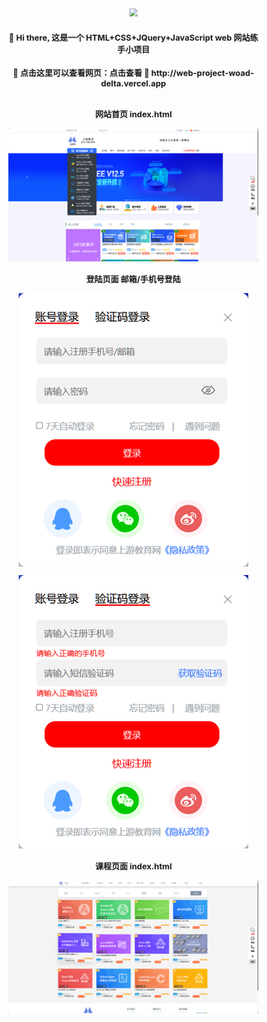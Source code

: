 <body>
    <div>
        <h1 align="center"> 
            <a href="https://sunguoqi.com/"> 
                <img src="https://readme-typing-svg.herokuapp.com/?lines=console.log(%22Hello%2C%20World!%22);前端网页练手小项目!&center=true&size=27"> 
            </a>
        </h1>
    </div>
    <div align="center">
      <h3>👋 Hi there, 这是一个 HTML+CSS+JQuery+JavaScript web 网站练手小项目</h3>
      <div class="divider"></div> <!-- 分割线 -->
      <h3>👋 点击这里可以查看网页：点击查看 🚩 http://web-project-woad-delta.vercel.app</h3>
    </div>
    <div style="display: flex; justify-content: center; align-items: center; flex-direction: column;">
        <h3>网站首页 index.html</h3>
        <img src="https://raw.githubusercontent.com/KunspireUp/web-project/main/img/mainPage.png" alt="首页">
    </div>
    <div align="center">
      <h3>登陆页面 邮箱/手机号登陆</h3>
    </div>
    <div style="display: flex; justify-content: center; align-items: center; flex-direction: column;">
        <img src="https://raw.githubusercontent.com/KunspireUp/web-project/main/img/loginPage.png" alt="登录页面1">&nbsp;&nbsp;&nbsp;&nbsp;&nbsp;&nbsp;&nbsp;&nbsp;&nbsp;&nbsp;&nbsp;&nbsp;&nbsp;&nbsp;&nbsp;&nbsp;&nbsp;&nbsp;&nbsp;&nbsp;<img src="https://raw.githubusercontent.com/KunspireUp/web-project/main/img/loginPage2.png" alt="登录页面2">
    </div>
    <div align="center">
      <h3>课程页面 index.html</h3>
    </div>
    <p></p>
    <div style="display: flex; justify-content: center; align-items: center; flex-direction: column;">
        <img src="https://raw.githubusercontent.com/KunspireUp/web-project/main/img/categoryPage.png" alt="课程页面">
    </div>
</body>

